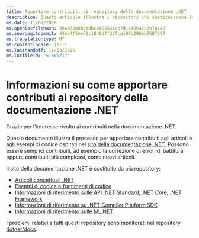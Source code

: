 ```yaml
---
title: Apportare contribuiti ai repository della documentazione .NET
description: Questo articolo illustra i repository che costituiscono la documentazione .NET.
ms.date: 11/07/2018
ms.openlocfilehash: 364a38a0b9adbc9465531eb7d174864cc7b7a1e0
ms.sourcegitcommit: 44eb4f5ee65c1848d7f36fca107b296eb7687397
ms.translationtype: HT
ms.contentlocale: it-IT
ms.lasthandoff: 11/13/2018
ms.locfileid: "51609717"
---
```

# <a name="learn-how-to-contribute-to-the-net-docs-repositories"></a>Informazioni su come apportare contributi ai repository della documentazione .NET

Grazie per l'interesse rivolto ai contribuiti nella documentazione .NET.

Questo documento illustra il processo per apportare contribuiti agli articoli e agli esempi di codice ospitati nel [sito della documentazione .NET](https://docs.microsoft.com/dotnet). Possono essere semplici contribuiti, ad esempio la correzione di errori di battitura oppure contribuiti più complessi, come nuovi articoli.

Il sito della documentazione .NET è costituito da più repository:

- [Articoli concettuali .NET](https://github.com/dotnet/docs)
- [Esempi di codice e frammenti di codice](https://github.com/dotnet/samples)
- [Informazioni di riferimento sulle API .NET Standard, .NET Core, .NET Framework](https://github.com/dotnet/dotnet-api-docs)
- [Informazioni di riferimento su .NET Compiler Platform SDK](https://github.com/dotnet/roslyn-api-docs)
- [Informazioni di riferimento sulle ML.NET](https://github.com/dotnet/ml-api-docs)

I problemi relativi a tutti questi repository sono monitorati nel repository [dotnet/docs](https://github.com/dotnet/docs/issues).
